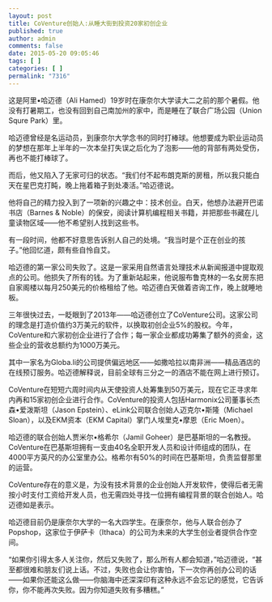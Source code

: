 ```yaml
---
layout: post
title: CoVenture创始人:从睡大街到投资20家初创企业
published: true
author: admin
comments: false
date: 2015-05-20 09:05:46
tags: [ ]
categories: [ ]
permalink: "7316"
---
```



这是阿里•哈迈德（Ali Hamed）19岁时在康奈尔大学读大二之前的那个暑假。他没有打暑期工，也没有回到自己南加州的家中，而是睡在了联合广场公园（Union Squre Park）里。

哈迈德曾经是名运动员，到康奈尔大学念书的同时打棒球。他想要成为职业运动员的梦想在那年上半年的一次本垒打失误之后化为了泡影——他的背部有两处受伤，再也不能打棒球了。

而后，他又陷入了无家可归的状态。“我们付不起布朗克斯的房租，所以我只能白天在星巴克打盹，晚上拖着箱子到处凑活。”哈迈德说。

他将自己的精力投入到了一项新的兴趣之中：技术创业。白天，他想办法避开巴诺书店（Barnes & Noble）的保安，阅读计算机编程相关书籍，并把那些书藏在儿童读物区域——他不希望别人找到这些书。

有一段时间，他都不好意思告诉别人自己的处境。“我当时是个正在创业的孩子。”他回忆道，颇有些自怜自艾。

哈迈德的第一家公司失败了。这是一家采用自然语言处理技术从新闻报道中提取观点的公司。他损失了所有的钱。为了重新站起来，他说服布鲁克林的一名女房东把自家阁楼以每月250美元的价格租给了他。哈迈德白天做着咨询工作，晚上就睡地板。

三年很快过去，一眨眼到了2013年——哈迈德创立了CoVenture公司。这家公司的理念是打造价值约3万美元的软件，以换取初创企业5%的股权。今年，CoVenture和六家初创企业进行了合作；每一家企业都成功筹集了额外的资金，这些企业的营收总额约为1000万美元。

其中一家名为Globa.li的公司提供偏远地区——如撒哈拉以南非洲——精品酒店的在线预订服务。哈迈德解释说，目前全球有三分之一的酒店不能在网上进行预订。

CoVenture在短短六周时间内从天使投资人处筹集到50万美元，现在它正寻求年内再和15家初创企业进行合作。CoVenture的投资人包括Harmonix公司董事长杰森•爱泼斯坦（Jason Epstein）、eLink公司联合创始人迈克尔•斯隆（Michael Sloan），以及EKM资本（EKM Capital）掌门人埃里克•摩恩（Eric Moen）。

哈迈德的联合创始人贾米尔•格希尔（Jamil Goheer）是巴基斯坦的一名教授。CoVenture在巴基斯坦拥有一支由40名全职开发人员和设计师组成的团队，在4000平方英尺的办公室里办公。格希尔有50%的时间在巴基斯坦，负责监督那里的运营。

CoVenture存在的意义是，为没有技术背景的企业创始人开发软件，使得后者无需按小时支付工资给开发人员，也无需四处寻找一位拥有编程背景的联合创始人。哈迈德如是表示。

哈迈德目前仍是康奈尔大学的一名大四学生。在康奈尔，他与人联合创办了Popshop，这家位于伊萨卡（Ithaca）的公司为未来的大学生创业者提供合作空间。

“如果你引得太多人关注你，然后又失败了，那么所有人都会知道，”哈迈德说，“甚至都很难和朋友们说上话。不过，失败也会让你害怕，下一次你再创办公司的话——如果你还能这么做——你脑海中还深深印有这种永远不会忘记的感觉，它告诉你，你不能再次失败。因为你知道失败有多糟糕。”